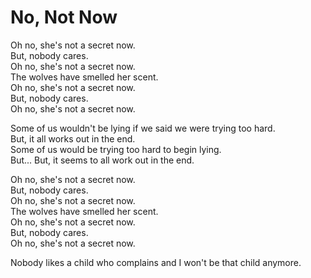 # No, Not Now

Oh no, she's not a secret now.  
But, nobody cares.  
Oh no, she's not a secret now.  
The wolves have smelled her scent.  
Oh no, she's not a secret now.  
But, nobody cares.  
Oh no, she's not a secret now.  

Some of us wouldn't be lying if we said we were trying too hard.  
But, it all works out in the end.  
Some of us would be trying too hard to begin lying.  
But... But, it seems to all work out in the end.  

Oh no, she's not a secret now.  
But, nobody cares.  
Oh no, she's not a secret now.  
The wolves have smelled her scent.  
Oh no, she's not a secret now.  
But, nobody cares.  
Oh no, she's not a secret now.  

Nobody likes a child who complains and I won't be that child anymore.  
